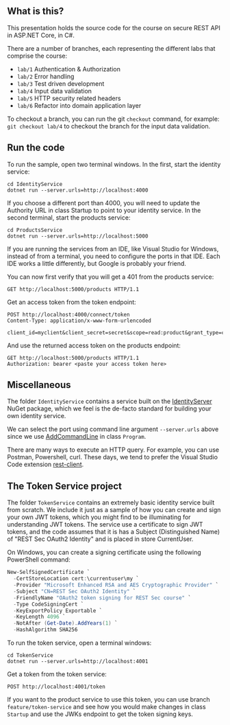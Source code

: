 What is this?
-------------

This presentation holds the source code for the course on secure REST
API in ASP.NET Core, in C#.

There are a number of branches, each representing the different labs
that comprise the course:

  * `lab/1` Authentication & Authorization
  * `lab/2` Error handling
  * `lab/3` Test driven development
  * `lab/4` Input data validation
  * `lab/5` HTTP security related headers
  * `lab/6` Refactor into domain application layer
  
To checkout a branch, you can run the git `checkout` command, for
example: `git checkout lab/4` to checkout the branch for the input
data validation.

## Run the code

To run the sample, open two terminal windows.  In the first, start the
identity service:

```shell
cd IdentityService
dotnet run --server.urls=http://localhost:4000
```

If you choose a different port than 4000, you will need to update the
Authority URL in class Startup to point to your identity service.  In
the second terminal, start the products service:

```shell
cd ProductsService
dotnet run --server.urls=http://localhost:5000
```

If you are running the services from an IDE, like Visual Studio for
Windows, instead of from a terminal, you need to configure the ports
in that IDE.  Each IDE works a little differently, but Google is
probably your friend.

You can now first verify that you will get a 401 from the products
service:

```
GET http://localhost:5000/products HTTP/1.1
```

Get an access token from the token endpoint:

```
POST http://localhost:4000/connect/token
Content-Type: application/x-www-form-urlencoded

client_id=myclient&client_secret=secret&scope=read:product&grant_type=client_credentials
```

And use the returned access token on the products endpoint:

```
GET http://localhost:5000/products HTTP/1.1
Authorization: bearer <paste your access token here>
```

## Miscellaneous

The folder `IdentityService` contains a service built on the
[IdentityServer][3] NuGet package, which we feel is the de-facto
standard for building your own identity service.

We can select the port using command line argument `--server.urls`
above since we use [AddCommandLine][1] in class `Program`.

There are many ways to execute an HTTP query.  For example, you can
use Postman, Powershell, curl.  These days, we tend to prefer the
Visual Studio Code extension [rest-client][2].

## The Token Service project

The folder `TokenService` contains an extremely basic identity service
built from scratch.  We include it just as a sample of how you can
create and sign your own JWT tokens, which you might find to be
illuminating for understanding JWT tokens.  The service use a
certificate to sign JWT tokens, and the code assumes that it is has a
Subject (Distinguished Name) of "REST Sec OAuth2 Identity" and is
placed in store CurrentUser.

On Windows, you can create a signing certificate using the following
PowerShell command:

```powershell
New-SelfSignedCertificate `
  -CertStoreLocation cert:\currentuser\my `
  -Provider "Microsoft Enhanced RSA and AES Cryptographic Provider" `
  -Subject "CN=REST Sec OAuth2 Identity" `
  -FriendlyName "OAuth2 token signing for REST Sec course" `
  -Type CodeSigningCert `
  -KeyExportPolicy Exportable `
  -KeyLength 4096 `
  -NotAfter (Get-Date).AddYears(1) `
  -HashAlgorithm SHA256
```

To run the token service, open a terminal windows:

```shell
cd TokenService
dotnet run --server.urls=http://localhost:4001
```

Get a token from the token service:

```http
POST http://localhost:4001/token
```

If you want to the product service to use this token, you can use
branch `feature/token-service` and see how you would make changes in
class `Startup` and use the JWKs endpoint to get the token signing
keys.

[1]: https://docs.microsoft.com/en-us/aspnet/core/fundamentals/configuration/?tabs=basicconfiguration#commandline-configuration-provider
[2]: https://marketplace.visualstudio.com/items?itemName=humao.rest-client
[3]: https://github.com/IdentityServer/IdentityServer4
